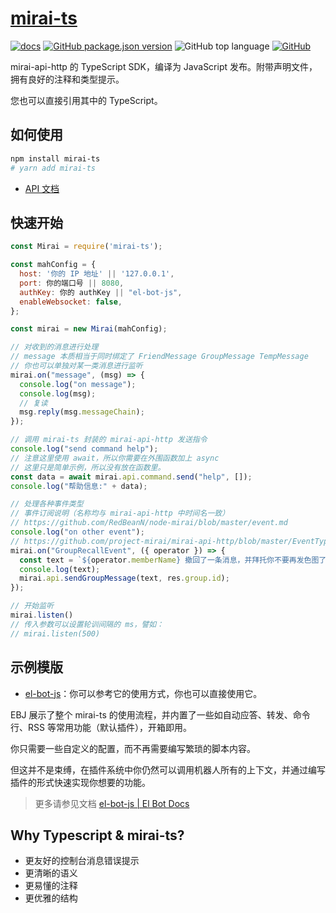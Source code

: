 # [mirai-ts](https://github.com/YunYouJun/mirai-ts)

[![docs](https://github.com/YunYouJun/mirai-ts/workflows/docs/badge.svg)](https://www.yunyoujun.cn/mirai-ts/)
[![GitHub package.json version](https://img.shields.io/github/package-json/v/YunYouJun/mirai-ts)](https://www.npmjs.com/package/mirai-ts)
![GitHub top language](https://img.shields.io/github/languages/top/YunYouJun/mirai-ts)
[![GitHub](https://img.shields.io/github/license/YunYouJun/mirai-ts)](https://github.com/YunYouJun/mirai-ts)

mirai-api-http 的 TypeScript SDK，编译为 JavaScript 发布。附带声明文件，拥有良好的注释和类型提示。

您也可以直接引用其中的 TypeScript。

## 如何使用

```sh
npm install mirai-ts
# yarn add mirai-ts
```

- [API 文档](https://www.yunyoujun.cn/mirai-ts/)

## 快速开始

```js
const Mirai = require('mirai-ts');

const mahConfig = {
  host: '你的 IP 地址' || '127.0.0.1',
  port: 你的端口号 || 8080,
  authKey: 你的 authKey || "el-bot-js",
  enableWebsocket: false,
};

const mirai = new Mirai(mahConfig);

// 对收到的消息进行处理
// message 本质相当于同时绑定了 FriendMessage GroupMessage TempMessage
// 你也可以单独对某一类消息进行监听
mirai.on("message", (msg) => {
  console.log("on message");
  console.log(msg);
  // 复读
  msg.reply(msg.messageChain);
});

// 调用 mirai-ts 封装的 mirai-api-http 发送指令
console.log("send command help");
// 注意这里使用 await，所以你需要在外围函数加上 async
// 这里只是简单示例，所以没有放在函数里。
const data = await mirai.api.command.send("help", []);
console.log("帮助信息:" + data);

// 处理各种事件类型
// 事件订阅说明（名称均与 mirai-api-http 中时间名一致）
// https://github.com/RedBeanN/node-mirai/blob/master/event.md
console.log("on other event");
// https://github.com/project-mirai/mirai-api-http/blob/master/EventType.md#群消息撤回
mirai.on("GroupRecallEvent", ({ operator }) => {
  const text = `${operator.memberName} 撤回了一条消息，并拜托你不要再发色图了。`;
  console.log(text);
  mirai.api.sendGroupMessage(text, res.group.id);
});

// 开始监听
mirai.listen()
// 传入参数可以设置轮训间隔的 ms，譬如：
// mirai.listen(500)
```

## 示例模版

- [el-bot-js](https://github.com/ElpsyCN/el-bot-js/)：你可以参考它的使用方式，你也可以直接使用它。

EBJ 展示了整个 mirai-ts 的使用流程，并内置了一些如自动应答、转发、命令行、RSS 等常用功能（默认插件），开箱即用。

你只需要一些自定义的配置，而不再需要编写繁琐的脚本内容。

但这并不是束缚，在插件系统中你仍然可以调用机器人所有的上下文，并通过编写插件的形式快速实现你想要的功能。

> 更多请参见文档 [el-bot-js | El Bot Docs](https://docs.bot.elpsy.cn/js/)

## Why Typescript & mirai-ts?

- 更友好的控制台消息错误提示
- 更清晰的语义
- 更易懂的注释
- 更优雅的结构
